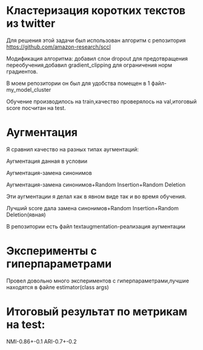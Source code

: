# Кластеризация коротких текстов из twitter
Для решения этой задачи был использован алгоритм с репозитория https://github.com/amazon-research/sccl

Модификация алгоритма: добавил слои dropout для предотвращения переобучения,добавил gradient_clipping для ограничения норм градиентов.  

В моем репозитории он был для удобства помещен в 1 файл-my_model_cluster

Обучение производилось на train,качество проверялось на val,итоговый score посчитан на test.  
# Аугментация
Я сравнил качество на разных типах аугментаций:

  Аугментация данная в условии
  
  Аугментация-замена синонимов
  
  Аугментация-замена синонимов+Random Insertion+Random Deletion
  
  Эти аугментации я делал как в явном виде так и во время обучения.
  
  Лучший score дала замена синонимов+Random Insertion+Random Deletion(явная)
  
  В репозитории есть файл textaugmentation-реализация аугментации
# Эксперименты с гиперпараметрами
  Провел довольно много экспериментов с гиперпараметрами,лучшие находятся в файле estimator(class args)  
# Итоговый результат по метрикам на test:
  NMI-0.86+-0.1
  ARI-0.7+-0.2

